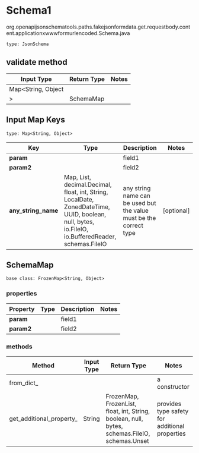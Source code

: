 # Schema1
org.openapijsonschematools.paths.fakejsonformdata.get.requestbody.content.applicationxwwwformurlencoded.Schema.java
```
type: JsonSchema
```

## validate method
| Input Type | Return Type | Notes |
| ---------- | ----------- | ----- |
| Map<String, Object
> | SchemaMap | |

## Input Map Keys
```
type: Map<String, Object>
```
Key | Type |  Description | Notes
------------ | ------------- | ------------- | -------------
**param** |  | field1 |
**param2** |  | field2 |
**any_string_name** | Map, List, decimal.Decimal, float, int, String, LocalDate, ZonedDateTime, UUID, boolean, null, bytes, io.FileIO, io.BufferedReader, schemas.FileIO | any string name can be used but the value must be the correct type | [optional]

## SchemaMap
```
base class: FrozenMap<String, Object>

```

### properties
Property | Type | Description | Notes
-------- | ---- | ----------- | -----
**param** |  | field1 |
**param2** |  | field2 |

### methods
Method | Input Type | Return Type | Notes
------ | ---------- | ----------- | ------
from_dict_ |  |  | a constructor
get_additional_property_ | String | FrozenMap, FrozenList, float, int, String, boolean, null, bytes, schemas.FileIO, schemas.Unset | provides type safety for additional properties
